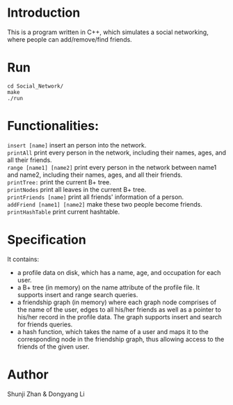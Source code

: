 # Introduction
This is a program written in C++, which simulates a social networking, where people can add/remove/find friends. 

# Run
    cd Social_Network/
    make 
    ./run

# Functionalities:
`insert [name]` insert an person into the network.          
`printAll` print every person in the network, including their names, ages, and all their friends.            
`range [name1] [name2]` print every person in the network between name1 and name2, including their names, ages, and all their friends.           
`printTree:` print the current B+ tree.          
`printNodes` print all leaves in the current B+ tree.            
`printFriends [name]` print all friends' information of a person.            
`addFriend [name1] [name2]` make these two people become friends.            
`printHashTable` print current hashtable.            

# Specification
It contains:
- a profile data on disk, which has a name, age, and occupation for each user.
- a B+ tree (in memory) on the name attribute of the profile file. It supports insert and range search queries.
- a friendship graph (in memory) where each graph node comprises of the name of the
user, edges to all his/her friends as well as a pointer to his/her record in the profile data. The graph supports insert and search for friends queries.
- a hash function, which takes the name of a user and maps it to the corresponding
node in the friendship graph, thus allowing access to the friends of the given user.

# Author
Shunji Zhan & Dongyang Li


